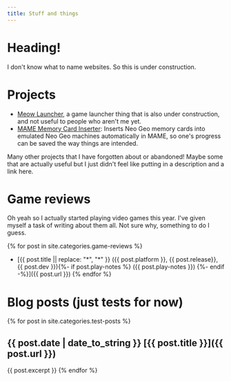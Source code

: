 ```yaml
---
title: Stuff and things
---
```


# Heading!

I don't know what to name websites. So this is under construction.

# Projects
- [Meow Launcher](https://zowayix.github.io/Meow-Launcher), a game launcher thing that is also under construction, and not useful to people who aren't me yet.
- [MAME Memory Card Inserter](https://github.com/Zowayix/MAME-Memory-Card-Inserter): Inserts Neo Geo memory cards into emulated Neo Geo machines automatically in MAME, so one's progress can be saved the way things are intended.

Many other projects that I have forgotten about or abandoned! Maybe some that are actually useful but I just didn't feel like putting in a description and a link here.

# Game reviews

Oh yeah so I actually started playing video games this year. I've given myself a task of writing about them all. Not sure why, something to do I guess.

{% for post in site.categories.game-reviews %}
- [{{ post.title || replace: "*", "\*" }} ({{ post.platform }}, {{ post.release}}, {{ post.dev }}){%- if post.play-notes %} ({{ post.play-notes }}) {%- endif -%}]({{ post.url }})
{% endfor %}

# Blog posts (just tests for now)

{% for post in site.categories.test-posts %}
## {{ post.date | date_to_string }} [{{ post.title }}]({{ post.url }})
{{ post.excerpt }}
{% endfor %}

